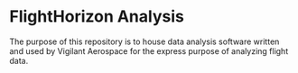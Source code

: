 # FlightHorizon Analysis

The purpose of this repository is to house data analysis software written and used by Vigilant Aerospace for the express purpose of analyzing flight data.